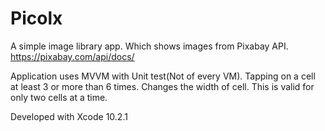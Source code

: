 # Picolx
A simple image library app. Which shows images from Pixabay API.
https://pixabay.com/api/docs/

Application uses MVVM with Unit test(Not of every VM).
Tapping on a cell at least 3 or more than 6 times. Changes the width of cell. This is valid for only two cells at a time.   

Developed with Xcode 10.2.1
